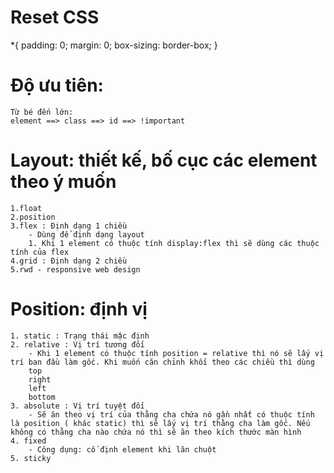 # Reset CSS

\*{
padding: 0;
margin: 0;
box-sizing: border-box;
}

# Độ ưu tiên:

    Từ bé đến lớn:
    element ==> class ==> id ==> !important

# Layout: thiết kế, bố cục các element theo ý muốn

    1.float
    2.position
    3.flex : Định dạng 1 chiều
        - Dùng để định dạng layout
        1. Khi 1 element có thuộc tính display:flex thì sẽ dùng các thuộc tính của flex
    4.grid : Định dạng 2 chiều
    5.rwd - responsive web design

# Position: định vị

    1. static : Trạng thái mặc định
    2. relative : Vị trí tương đối
        - Khi 1 element có thuộc tính position = relative thì nó sẽ lấy vị trí ban đầu làm gốc. Khi muốn căn chỉnh khối theo các chiều thì dùng
        top
        right
        left
        bottom
    3. absolute : Vị trí tuyệt đối
        - Sẽ ăn theo vị trí của thằng cha chứa nó gần nhất có thuộc tính là position ( khác static) thì sẽ lấy vị trí thằng cha làm gốc. Nếu không có thằng cha nào chứa nó thì sẽ ăn theo kích thước màn hình
    4. fixed
        - Công dụng: cố định element khi lăn chuột
    5. sticky
